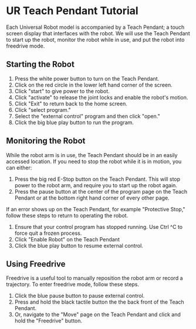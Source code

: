 # UR Teach Pendant Tutorial
Each Universal Robot model is accompanied by a Teach Pendant; a touch screen display that interfaces with the robot. We will use the Teach Pendant to start up the robot, monitor the robot while in use, and put the robot into freedrive mode.

## Starting the Robot
1. Press the white power button to turn on the Teach Pendant.
2. Click on the red circle in the lower left hand corner of the screen.
3. Click "start" to give power to the robot.
4. Click "activate" to release the joint locks and enable the robot's motion.
5. Click "Exit" to return back to the home screen.
6. Click "select program."
7. Select the "external control" program and then click "open."
8. Click the big blue play button to run the program.

## Monitoring the Robot
While the robot arm is in use, the Teach Pendant should be in an easily accessed location. If you need to stop the robot while it is in motion, you can either:
1. Press the big red E-Stop button on the Teach Pendant. This will stop power to the robot arm, and require you to start up the robot again.
2. Press the pause button at the center of the program page on the Teach Pendant or at the bottom right hand corner of every other page.

If an error shows up on the Teach Pendant, for example "Protective Stop," follow these steps to return to operating the robot.
1. Ensure that your control program has stopped running. Use Ctrl ^C to force quit a frozen process.
2. Click "Enable Robot" on the Teach Pendant
3. Click the blue play button to resume external control.

## Using Freedrive
Freedrive is a useful tool to manually reposition the robot arm or record a trajectory. To enter freedrive mode, follow these steps.
1. Click the blue pause button to pause external control.
2. Press and hold the black tactile button the the back front of the Teach Pendant.
3. Or, navigate to the "Move" page on the Teach Pendant and click and hold the "Freedrive" button.
